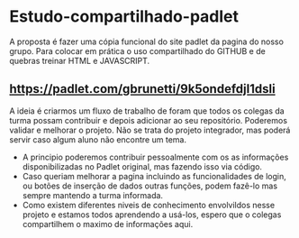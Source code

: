 # Estudo-compartilhado-padlet
A proposta é fazer uma cópia funcional do site padlet da pagina do nosso grupo.
Para colocar em prática o uso compartilhado do GITHUB e de quebras treinar HTML e JAVASCRIPT.

## https://padlet.com/gbrunetti/9k5ondefdjl1dsli

A ideia é criarmos um fluxo de trabalho de foram que todos os colegas da turma possam contribuir e depois adicionar ao seu repositório. Poderemos validar e melhorar o projeto.
Não se trata do projeto integrador, mas poderá servir caso algum aluno não encontre um tema.

- A principio poderemos contribuir pessoalmente com os as informações disponibilizadas no Padlet original, mas fazendo isso via código.
- Caso queriam melhorar a pagina incluindo as funcionalidades de login, ou botões de inserção de dados outras funções, podem fazê-lo mas sempre mantendo a turma informada.
- Como existem diferentes niveis de conhecimento envolvildos nesse projeto e estamos todos aprendendo a usá-los, espero que o colegas compartilhem o maximo de informações aqui.

